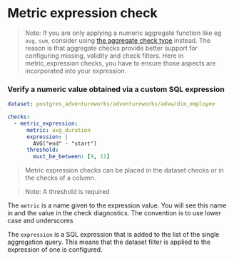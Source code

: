 # Metric expression check

> Note: If you are only applying a numeric aggregate function like eg `avg`, `sum`, 
> consider using [the aggregate check type](aggregate_check.md) instead.  The reason 
> is that aggregate checks provide better support for configuring missing, validity
> and check filters.  Here in metric_expression checks, you have to ensure those aspects 
> are incorporated into your expression.

### Verify a numeric value obtained via a custom SQL expression 

```yaml
dataset: postgres_adventureworks/adventureworks/advw/dim_employee

checks:
  - metric_expression:
      metric: avg_duration
      expression: |
        AVG("end" - "start")
      threshold:
        must_be_between: [9, 11]
```

> Metric expression checks can be placed in the dataset checks or in the 
> checks of a column.

> Note: A threshold is required

The `metric` is a name given to the expression value.  You will see this name in 
and the value in the check diagnostics.  The convention is to use lower case 
and underscores

The `expression` is a SQL expression that is added to the list of the single 
aggregation query.  This means that the dataset filter is applied to the 
expression of one is configured.
